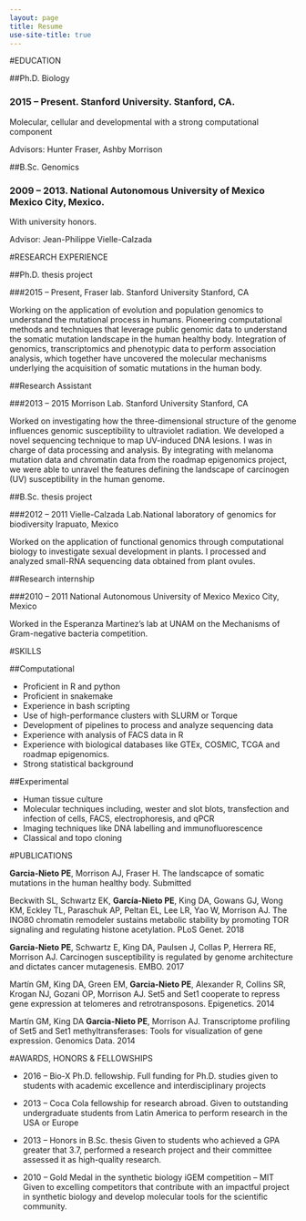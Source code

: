 ```yaml
---
layout: page
title: Resume
use-site-title: true
---
```


#EDUCATION

##Ph.D. Biology

### 2015 – Present. Stanford University. Stanford, CA.

Molecular, cellular and developmental with a strong computational component

Advisors: Hunter Fraser, Ashby Morrison


##B.Sc. Genomics

### 2009 – 2013. National Autonomous University of Mexico	Mexico City, Mexico.	
With university honors.

Advisor: Jean-Philippe Vielle-Calzada


#RESEARCH EXPERIENCE
 
##Ph.D. thesis project 

###2015 – Present, Fraser lab. Stanford University	Stanford, CA

Working on the application of evolution and population genomics to understand the mutational process in humans. Pioneering computational methods and techniques that leverage public genomic data to understand the somatic mutation landscape in the human healthy body. Integration of genomics, transcriptomics and phenotypic data to perform association analysis, which together have uncovered the molecular mechanisms underlying the acquisition of somatic mutations in the human body.

##Research Assistant

###2013 – 2015 Morrison Lab. Stanford University	Stanford, CA

Worked on investigating how the three-dimensional structure of the genome influences genomic susceptibility to ultraviolet radiation. We developed a novel sequencing technique to map UV-induced DNA lesions. I was in charge of data processing and analysis. By integrating with melanoma mutation data and chromatin data from the roadmap epigenomics project, we were able to unravel the features defining the landscape of carcinogen (UV) susceptibility in the human genome. 

##B.Sc. thesis project

###2012 – 2011 Vielle-Calzada Lab.National laboratory of genomics for biodiversity	Irapuato, Mexico

Worked on the application of functional genomics through computational biology to investigate sexual development in plants. I processed and analyzed small-RNA sequencing data obtained from plant ovules.
             
##Research internship

###2010 – 2011 	National Autonomous University of Mexico	Mexico City, Mexico

Worked in the Esperanza Martinez’s lab at UNAM on the Mechanisms of Gram-negative bacteria competition.

#SKILLS
 
##Computational

-	Proficient in R and python
-	Proficient in snakemake
-	Experience in bash scripting
-	Use of high-performance clusters with SLURM or Torque
-	Development of pipelines to process and analyze sequencing data
-	Experience with analysis of FACS data in R
-	Experience with biological databases like GTEx, COSMIC, TCGA and roadmap epigenomics.
-	Strong statistical background

##Experimental

-	Human tissue culture
-	Molecular techniques including, wester and slot blots, transfection and infection of cells, FACS, electrophoresis, and qPCR
-	Imaging techniques like DNA labelling and immunofluorescence
-	Classical and topo cloning


#PUBLICATIONS
 
**Garcia-Nieto PE**, Morrison AJ, Fraser H. The landscapce of somatic mutations in the human healthy body. Submitted 

Beckwith SL, Schwartz EK, **García-Nieto PE**, King DA, Gowans GJ, Wong KM, Eckley TL, Paraschuk AP, Peltan EL, Lee LR, Yao W, Morrison AJ. The INO80 chromatin remodeler sustains metabolic stability by promoting TOR signaling and regulating histone acetylation. PLoS Genet. 2018

**Garcia-Nieto PE**, Schwartz E, King DA, Paulsen J, Collas P, Herrera RE, Morrison AJ. Carcinogen susceptibility is regulated by genome architecture and dictates cancer mutagenesis. EMBO. 2017 

Martín GM, King DA, Green EM, **Garcia-Nieto PE**, Alexander R, Collins SR, Krogan NJ, Gozani OP, Morrison AJ. Set5 and Set1 cooperate to repress gene expression at telomeres and retrotransposons. Epigenetics. 2014

Martín GM, King DA **Garcia-Nieto PE**, Morrison AJ. Transcriptome profiling of Set5 and Set1 methyltransferases: Tools for visualization of gene expression. Genomics Data. 2014


#AWARDS, HONORS & FELLOWSHIPS
 
- 2016 – Bio-X Ph.D. fellowship. 
Full funding for Ph.D. studies given to students with academic excellence and interdisciplinary projects

- 2013 – Coca Cola fellowship for research abroad. 
Given to outstanding undergraduate students from Latin America to perform research in the USA or Europe

- 2013 – Honors in B.Sc. thesis
Given to students who achieved a GPA greater that 3.7, performed a research project and their committee assessed it as high-quality research.

- 2010 – Gold Medal in the synthetic biology iGEM competition – MIT
Given to excelling competitors that contribute with an impactful project in synthetic biology and develop molecular tools for the scientific community. 


